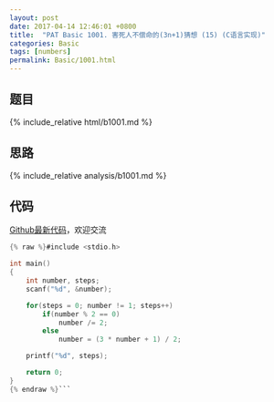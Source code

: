 ```yaml
---
layout: post
date: 2017-04-14 12:46:01 +0800
title:  "PAT Basic 1001. 害死人不偿命的(3n+1)猜想 (15) (C语言实现)"
categories: Basic
tags: [numbers]
permalink: Basic/1001.html
---
```


## 题目

{% include_relative html/b1001.md %}

## 思路

{% include_relative analysis/b1001.md %}

## 代码

[Github最新代码](https://github.com/OliverLew/PAT/blob/master/PATBasic/1001.c)，欢迎交流

```c
{% raw %}#include <stdio.h>

int main()
{
    int number, steps;
    scanf("%d", &number);

    for(steps = 0; number != 1; steps++)
        if(number % 2 == 0)
            number /= 2;
        else
            number = (3 * number + 1) / 2;

    printf("%d", steps);

    return 0;
}
{% endraw %}```